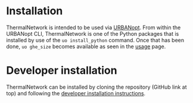 # Installation
ThermalNetwork is intended to be used via [URBANopt](https://docs.urbanopt.net). From within the URBANopt CLI, ThermalNetwork is one of the Python packages that is installed by use of the `uo install_python` command. Once that has been done, `uo ghe_size` becomes available as seen in the [usage](usage.md) page.

# Developer installation
ThermalNetwork can be installed by cloning the repository (GitHub link at top) and following the [developer installation instructions](https://github.com/NREL/ThermalNetwork?tab=readme-ov-file#developer-installation).
